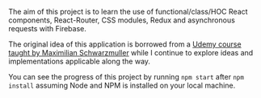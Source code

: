 The aim of this project is to learn the use of functional/class/HOC React components, React-Router, CSS modules, Redux and asynchronous requests with Firebase.

The original idea of this application is borrowed from a [Udemy course taught by Maximilian Schwarzmuller](https://www.udemy.com/react-the-complete-guide-incl-redux/) while I continue to explore ideas and implementations applicable along the way.

You can see the progress of this project by running ```npm start``` after ```npm install``` assuming Node and NPM is installed on your local machine.
